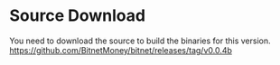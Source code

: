 # Source Download

You need to download the source to build the binaries for this version.
<https://github.com/BitnetMoney/bitnet/releases/tag/v0.0.4b>
